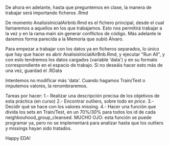 De ahora en adelante, hasta que preguntemos en clase, la manera de trabajar será importando ficheros .Rmd

De momento AnalisisInicialAirbnb.Rmd es el fichero principal, desde el cual llamaremos a aquellos en los que trabajamos. Esto nos permitirá trabajar a la vez y en la rama main sin generar conflictos de código. Más adelante le daremos forma parecida a la Memoria que subió Álvaro.

Para empezar a trabajar con los datos ya en ficheros separados, lo único que hay que hacer es abrir AnalisisInicialAirBnb.Rmd, y ejecutar "Run All", y con esto tendremos los datos cargados (variable 'data') y en su formato correspondiente en el espacio de trabajo. Si no deseáis hacer esto más de una vez, guardad el .RData


Intentemos no modificar más 'data'. Cuando hagamos Train/Test o imputemos valores, la renombraremos.

Tareas por hacer:
1.- Realizar una descripción precisa de los objetivos de esta práctica (en curso)
2.- Encontrar outliers, sobre todo en $price$.
3.- Decidir qué se hace con los valores missing.
4.- Hacer una función que divida los sets en Train/Test, en un 70%/30% para todos los id de cada neighbouhood_group_cleansed.
	MUCHO OJO: esta función se puede programar ya, pero no se implementará para analizar hasta que los outliers y missings hayan sido tratados.


Happy EDA!
